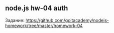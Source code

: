 ## node.js hw-04 auth

Задание:
https://github.com/goitacademy/nodejs-homework/tree/master/homework-04